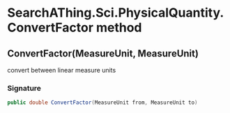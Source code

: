 # SearchAThing.Sci.PhysicalQuantity.ConvertFactor method
## ConvertFactor(MeasureUnit, MeasureUnit)
convert between linear measure units

### Signature
```csharp
public double ConvertFactor(MeasureUnit from, MeasureUnit to)
```
